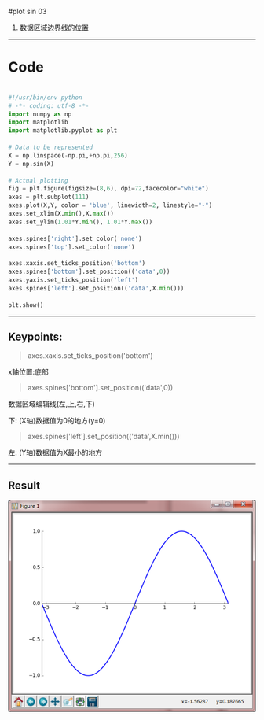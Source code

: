 #plot sin 03

1. 数据区域边界线的位置

---
# Code

``` python

#!/usr/bin/env python
# -*- coding: utf-8 -*-
import numpy as np
import matplotlib
import matplotlib.pyplot as plt

# Data to be represented
X = np.linspace(-np.pi,+np.pi,256)
Y = np.sin(X)

# Actual plotting
fig = plt.figure(figsize=(8,6), dpi=72,facecolor="white")
axes = plt.subplot(111)
axes.plot(X,Y, color = 'blue', linewidth=2, linestyle="-")
axes.set_xlim(X.min(),X.max())
axes.set_ylim(1.01*Y.min(), 1.01*Y.max())

axes.spines['right'].set_color('none')
axes.spines['top'].set_color('none')

axes.xaxis.set_ticks_position('bottom') 
axes.spines['bottom'].set_position(('data',0))
axes.yaxis.set_ticks_position('left')
axes.spines['left'].set_position(('data',X.min()))

plt.show()

```
---
## Keypoints:

> axes.xaxis.set_ticks_position('bottom') 

x轴位置:底部

>   axes.spines['bottom'].set_position(('data',0))

数据区域编辑线(左,上,右,下)

下: (X轴)数据值为0的地方(y=0)

> axes.spines['left'].set_position(('data',X.min()))

左: (Y轴)数据值为X最小的地方

---

## Result
![plot-sin-03](https://raw.githubusercontent.com/urmyfaith/urmyfaith.github.io/master/matplot/matplotGallery/images/plot-sin-03.png)

